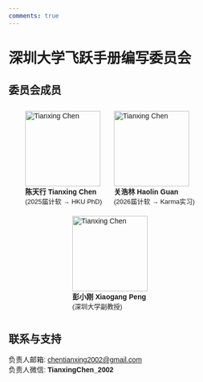 ```yaml
---
comments: true
---
```


<style>
* {
  box-sizing: border-box;
}
body {
  font-family: Arial, Helvetica, sans-serif;
}
hr.narrow {margin: 0 10px}
/* 并排浮动两列 */
.column {
  float: left;
  width: 50%;
  padding: 0 5px;
}
.fullcolumn {
  float: left;
  width: 100%;
  padding: 0 5px;
}


/* 删除多余的左右边距，由于填充 */
.row {margin: 0 10px; margin-bottom: 20px;}

/* 清除列后的浮点数 */
.row:after {
  content: "";
  display: table;
  clear: both;
}

/* 响应列 */
@media screen and (max-width: 600px) {
  .column {
    width: 100%;
    display: block;
    margin-bottom: 20px;
  }
}

/* 设置计数器卡片的样式 */
.card {
  box-shadow: 0 0px 3px 0 rgba(128, 128, 128, 0.2);
  padding: 10px;
  transition: 0.3s;
  /* text-align: center; */
  /* background-color: #ffffff; */
  border-radius: 2px;
}
.card:hover {
  box-shadow: 0 8px 16px 0 rgba(128, 128, 128, 0.2);
}
.container {
  padding: 5px 5px;
}
</style>

# 深圳大学飞跃手册编写委员会

## 委员会成员

<div style="text-align: center;">
    <div style="display: inline-block; text-align: left; margin: 10px;">
        <img src="../files/tianxingchen.jpg" alt="Tianxing Chen" width="150" />
        <div><strong>陈天行 Tianxing Chen</strong><div style="font-size: small">(2025届计软 → HKU PhD)</div></div>
    </div>
    <div style="display: inline-block; text-align: left; margin: 10px;">
        <img src="../files/tianxingchen.jpg" alt="Tianxing Chen" width="150" />
        <div><strong>关浩林 Haolin Guan</strong><div style="font-size: small">(2026届计软 → Karma实习)</div></div>
    </div>
    <div style="display: inline-block; text-align: left; margin: 10px;">
        <img src="../files/xiaogangpeng.png" alt="Tianxing Chen" width="150" />
        <div><strong>彭小刚 Xiaogang Peng</strong><div style="font-size: small">(深圳大学副教授)</div></div>
    </div>
    <!-- 可以添加更多的成员 -->
</div>

## 联系与支持
负责人邮箱: <a href="mailto:chentianxing2002@gmail.com">chentianxing2002@gmail.com</a><br>
负责人微信: **TianxingChen_2002**
